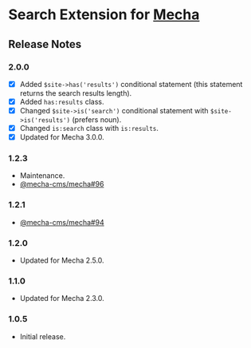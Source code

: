 Search Extension for [Mecha](https://github.com/mecha-cms/mecha)
================================================================

Release Notes
-------------

### 2.0.0

 - [x] Added `$site->has('results')` conditional statement (this statement returns the search results length).
 - [x] Added `has:results` class.
 - [x] Changed `$site->is('search')` conditional statement with `$site->is('results')` (prefers noun).
 - [x] Changed `is:search` class with `is:results`.
 - [x] Updated for Mecha 3.0.0.

### 1.2.3

 - Maintenance.
 - [@mecha-cms/mecha#96](https://github.com/mecha-cms/mecha/issues/96)

### 1.2.1

 - [@mecha-cms/mecha#94](https://github.com/mecha-cms/mecha/issues/94)

### 1.2.0

 - Updated for Mecha 2.5.0.

### 1.1.0

 - Updated for Mecha 2.3.0.

### 1.0.5

 - Initial release.
